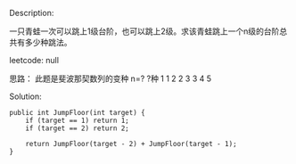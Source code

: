 Description:

一只青蛙一次可以跳上1级台阶，也可以跳上2级。求该青蛙跳上一个n级的台阶总共有多少种跳法。

leetcode: null

思路：
此题是斐波那契数列的变种
n=?     ?种
1       1
2       2
3       3
4       5

Solution:

```
public int JumpFloor(int target) {
    if (target == 1) return 1;
    if (target == 2) return 2;

    return JumpFloor(target - 2) + JumpFloor(target - 1);
}
```